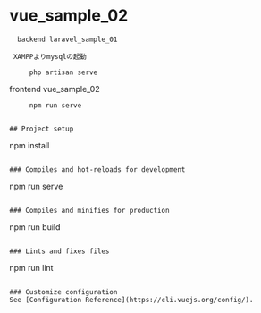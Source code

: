 # vue_sample_02
```
  backend laravel_sample_01
```
     XAMPPよりmysqlの起動
```
     php artisan serve
```
  frontend vue_sample_02
```
     npm run serve 


## Project setup
```
npm install
```

### Compiles and hot-reloads for development
```
npm run serve
```

### Compiles and minifies for production
```
npm run build
```

### Lints and fixes files
```
npm run lint
```

### Customize configuration
See [Configuration Reference](https://cli.vuejs.org/config/).
